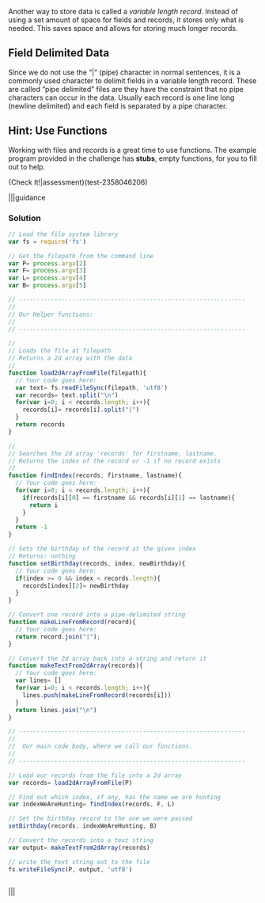 Another way to store data is called a *variable length record*. Instead of using a set amount of space for fields and records, it stores only what is needed. This saves space and allows for storing much longer records.

Field Delimited Data
----
Since we do not use the “|” (pipe) character in normal sentences, it is a commonly used character to delimit fields in a variable length record. These are called “pipe delimited” files are they have the constraint that no pipe characters can occur in the data. Usually each record is one line long (newline delimited) and each field is separated by a pipe character.

Hint: Use Functions
----
Working with files and records is a great time to use functions. The example program provided in the challenge has **stubs**, empty functions, for you to fill out to help.

{Check It!|assessment}(test-2358046206)

|||guidance
### Solution
```javascript
// Load the file system library
var fs = require('fs')             

// Get the filepath from the command line
var P= process.argv[2] 
var F= process.argv[3]
var L= process.argv[4]
var B= process.argv[5]

// ----------------------------------------------------------------
// 
// Our Helper functions:
// 
// ----------------------------------------------------------------

//
// Loads the file at filepath 
// Returns a 2d array with the data
// 
function load2dArrayFromFile(filepath){
  // Your code goes here:
  var text= fs.readFileSync(filepath, 'utf8')
  var records= text.split("\n")
  for(var i=0; i < records.length; i++){
    records[i]= records[i].split("|")
  }
  return records
}

//
// Searches the 2d array 'records' for firstname, lastname.
// Returns the index of the record or -1 if no record exists
// 
function findIndex(records, firstname, lastname){
  // Your code goes here:
  for(var i=0; i < records.length; i++){
    if(records[i][0] == firstname && records[i][1] == lastname){
      return i
    }
  }
  return -1
}

// Sets the birthday of the record at the given index
// Returns: nothing
function setBirthday(records, index, newBirthday){
  // Your code goes here:
  if(index >= 0 && index < records.length){
    records[index][2]= newBirthday
  }
}

// Convert one record into a pipe-delimited string
function makeLineFromRecord(record){
  // Your code goes here:
  return record.join("|");
}

// Convert the 2d array back into a string and return it
function makeTextFrom2dArray(records){
  // Your code goes here:
  var lines= []
  for(var i=0; i < records.length; i++){
    lines.push(makeLineFromRecord(records[i]))
  }
  return lines.join("\n")
}

// ----------------------------------------------------------------
// 
//  Our main code body, where we call our functions.
//  
// ----------------------------------------------------------------

// Load our records from the file into a 2d array
var records= load2dArrayFromFile(P)

// Find out which index, if any, has the name we are hunting
var indexWeAreHunting= findIndex(records, F, L)

// Set the birthday record to the one we were passed
setBirthday(records, indexWeAreHunting, B)

// Convert the records into a text string
var output= makeTextFrom2dArray(records)

// write the text string out to the file
fs.writeFileSync(P, output, 'utf8')



```
|||